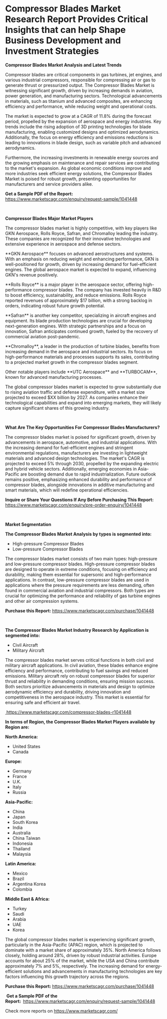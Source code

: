<p><h1>Compressor Blades Market Research Report Provides Critical Insights that can help Shape Business Development and Investment Strategies</h1></p><p><strong>Compressor Blades Market Analysis and Latest Trends</strong></p>
<p><p>Compressor blades are critical components in gas turbines, jet engines, and various industrial compressors, responsible for compressing air or gas to generate thrust or pressurized output. The Compressor Blades Market is witnessing significant growth, driven by increasing demands in aviation, power generation, and manufacturing sectors. Technological advancements in materials, such as titanium and advanced composites, are enhancing efficiency and performance, while reducing weight and operational costs.</p><p>The market is expected to grow at a CAGR of 11.8% during the forecast period, propelled by the expansion of aerospace and energy industries. Key trends include the rising adoption of 3D printing technologies for blade manufacturing, enabling customized designs and optimized aerodynamics. Additionally, the focus on energy efficiency and emissions reductions is leading to innovations in blade design, such as variable pitch and advanced aerodynamics.</p><p>Furthermore, the increasing investments in renewable energy sources and the growing emphasis on maintenance and repair services are contributing to the market's expansion. As global economic conditions improve and more industries seek efficient energy solutions, the Compressor Blades Market is poised for robust growth, presenting opportunities for manufacturers and service providers alike.</p></p>
<p><strong>Get a Sample PDF of the Report:&nbsp;</strong> <a href="https://www.marketscagr.com/enquiry/request-sample/1041448?utm_campaign=3172&utm_medium=2&utm_source=Github&utm_content=ia&utm_term=08042025&utm_id=compressor-blades">https://www.marketscagr.com/enquiry/request-sample/1041448</a></p>
<p>&nbsp;</p>
<p><strong>Compressor Blades Major Market Players</strong></p>
<p><p>The compressor blades market is highly competitive, with key players like GKN Aerospace, Rolls Royce, Safran, and Chromalloy leading the industry. These companies are recognized for their innovative technologies and extensive experience in aerospace and defense sectors.</p><p>**GKN Aerospace** focuses on advanced aerostructures and systems. With an emphasis on reducing weight and enhancing performance, GKN is well-positioned for growth, driven by increasing demand for fuel-efficient engines. The global aerospace market is expected to expand, influencing GKN's revenue positively. </p><p>**Rolls Royce** is a major player in the aerospace sector, offering high-performance compressor blades. The company has invested heavily in R&D to boost efficiency, sustainability, and reduce emissions. Rolls Royce reported revenues of approximately $17 billion, with a strong backlog in orders, indicating robust future growth potential.</p><p>**Safran** is another key competitor, specializing in aircraft engines and equipment. Its blade production technologies are crucial for developing next-generation engines. With strategic partnerships and a focus on innovation, Safran anticipates continued growth, fueled by the recovery of commercial aviation post-pandemic.</p><p>**Chromalloy**, a leader in the production of turbine blades, benefits from increasing demand in the aerospace and industrial sectors. Its focus on high-performance materials and processes supports its sales, contributing to a projected market growth in the compressor blades segment.</p><p>Other notable players include **UTC Aerospace** and **TURBOCAM**, known for advanced manufacturing processes.</p><p>The global compressor blades market is expected to grow substantially due to rising aviation traffic and defense expenditure, with a market size projected to exceed $XX billion by 2027. As companies enhance their technological capabilities and expand into emerging markets, they will likely capture significant shares of this growing industry.</p></p>
<p>&nbsp;</p>
<p><strong>What Are The Key Opportunities For Compressor Blades Manufacturers?</strong></p>
<p><p>The compressor blades market is poised for significant growth, driven by advancements in aerospace, automotive, and industrial applications. With the increasing demand for fuel-efficient engines and stringent environmental regulations, manufacturers are investing in lightweight materials and advanced design technologies. The market's CAGR is projected to exceed 5% through 2030, propelled by the expanding electric and hybrid vehicle sectors. Additionally, emerging economies in Asia-Pacific are boosting demand due to rapid industrialization. Future outlook remains positive, emphasizing enhanced durability and performance of compressor blades, alongside innovations in additive manufacturing and smart materials, which will redefine operational efficiencies.</p></p>
<p><strong>Inquire or Share Your Questions If Any Before Purchasing This Report:</strong> <a href="https://www.marketscagr.com/enquiry/pre-order-enquiry/1041448?utm_campaign=3172&utm_medium=2&utm_source=Github&utm_content=ia&utm_term=08042025&utm_id=compressor-blades">https://www.marketscagr.com/enquiry/pre-order-enquiry/1041448</a></p>
<p>&nbsp;</p>
<p><strong>Market Segmentation</strong></p>
<p><strong>The Compressor Blades Market Analysis by types is segmented into:</strong></p>
<p><ul><li>High-pressure Compressor Blades</li><li>Low-pressure Compressor Blades</li></ul></p>
<p><p>The compressor blades market consists of two main types: high-pressure and low-pressure compressor blades. High-pressure compressor blades are designed to operate in extreme conditions, focusing on efficiency and durability, making them essential for supersonic and high-performance applications. In contrast, low-pressure compressor blades are used in applications where the pressure requirements are less demanding, often found in commercial aviation and industrial compressors. Both types are crucial for optimizing the performance and reliability of gas turbine engines and other air compression systems.</p></p>
<p><strong>Purchase this Report:&nbsp;</strong><a href="https://www.marketscagr.com/purchase/1041448?utm_campaign=3172&utm_medium=2&utm_source=Github&utm_content=ia&utm_term=08042025&utm_id=compressor-blades">https://www.marketscagr.com/purchase/1041448</a></p>
<p>&nbsp;</p>
<p><strong>The Compressor Blades Market Industry Research by Application is segmented into:</strong></p>
<p><ul><li>Civil Aircraft</li><li>Military Aircraft</li></ul></p>
<p><p>The compressor blades market serves critical functions in both civil and military aircraft applications. In civil aviation, these blades enhance engine efficiency and performance, contributing to fuel savings and reduced emissions. Military aircraft rely on robust compressor blades for superior thrust and reliability in demanding conditions, ensuring mission success. Both sectors prioritize advancements in materials and design to optimize aerodynamic efficiency and durability, driving innovation and competitiveness in the aerospace industry. This market is essential for ensuring safe and efficient air travel.</p></p>
<p><a href="https://www.marketscagr.com/compressor-blades-r1041448?utm_campaign=3172&utm_medium=2&utm_source=Github&utm_content=ia&utm_term=08042025&utm_id=compressor-blades">&nbsp;https://www.marketscagr.com/compressor-blades-r1041448</a></p>
<p><strong>In terms of Region, the Compressor Blades Market Players available by Region are:</strong></p>
<p>
    <p> <strong> North America: </strong>
        <ul>
            <li>United States</li>
            <li>Canada</li>
        </ul>
        </p> 
    <p> <strong> Europe: </strong>
        <ul>
            <li>Germany</li>
            <li>France</li>
            <li>U.K.</li>
            <li>Italy</li>
            <li>Russia</li>
        </ul>
        </p> 
    <p> <strong> Asia-Pacific: </strong>
        <ul>
            <li>China</li>
            <li>Japan</li>
            <li>South Korea</li>
            <li>India</li>
            <li>Australia</li>
            <li>China Taiwan</li>
            <li>Indonesia</li>
            <li>Thailand</li>
            <li>Malaysia</li>
        </ul>
        </p> 
    <p> <strong> Latin America: </strong>
        <ul>
            <li>Mexico</li>
            <li>Brazil</li>
            <li>Argentina Korea</li>
            <li>Colombia</li>
        </ul>
        </p> 
    <p> <strong> Middle East & Africa: </strong>
        <ul>
            <li>Turkey</li>
            <li>Saudi</li>
            <li>Arabia</li>
            <li>UAE</li>
            <li>Korea</li>
        </ul>
    </p>
    </p>
<p><p>The global compressor blades market is experiencing significant growth, particularly in the Asia-Pacific (APAC) region, which is projected to dominate with a market share of approximately 35%. North America follows closely, holding around 28%, driven by robust industrial activities. Europe accounts for about 25% of the market, while the USA and China contribute approximately 7% and 5%, respectively. The increasing demand for energy-efficient solutions and advancements in manufacturing technologies are key factors influencing this growth trajectory across the regions.</p></p>
<p><strong>Purchase this Report: </strong><a href="https://www.marketscagr.com/purchase/1041448?utm_campaign=3172&utm_medium=2&utm_source=Github&utm_content=ia&utm_term=08042025&utm_id=compressor-blades">https://www.marketscagr.com/purchase/1041448</a></p>
<p>&nbsp;<strong>Get a Sample PDF of the Report:&nbsp;&nbsp;</strong><a href="https://www.marketscagr.com/enquiry/request-sample/1041448?utm_campaign=3172&utm_medium=2&utm_source=Github&utm_content=ia&utm_term=08042025&utm_id=compressor-blades">https://www.marketscagr.com/enquiry/request-sample/1041448</a></p>
<p><strong></strong></p>
<p>Check more reports on <a href="https://www.marketscagr.com/?utm_campaign=3172&utm_medium=2&utm_source=Github&utm_content=ia&utm_term=08042025&utm_id=compressor-blades">https://www.marketscagr.com/</a></p>